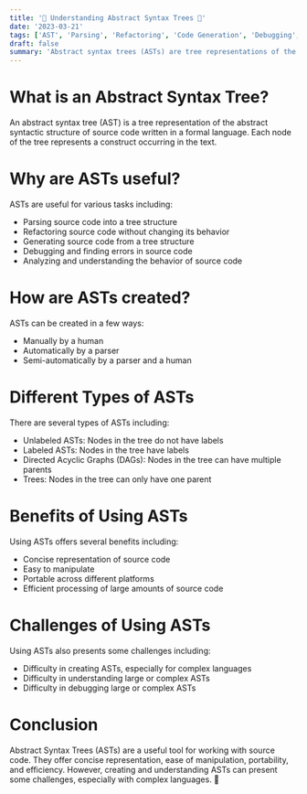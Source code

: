 ```yaml
---
title: '🌳 Understanding Abstract Syntax Trees 🌳'
date: '2023-03-21'
tags: ['AST', 'Parsing', 'Refactoring', 'Code Generation', 'Debugging', 'Analysis']
draft: false
summary: 'Abstract syntax trees (ASTs) are tree representations of the abstract syntactic structure of source code and are useful for parsing, refactoring, code generation, debugging, and analysis.'
---
```


# What is an Abstract Syntax Tree?

An abstract syntax tree (AST) is a tree representation of the abstract syntactic structure of source code written in a formal language. Each node of the tree represents a construct occurring in the text.

# Why are ASTs useful?

ASTs are useful for various tasks including:

- Parsing source code into a tree structure
- Refactoring source code without changing its behavior
- Generating source code from a tree structure
- Debugging and finding errors in source code
- Analyzing and understanding the behavior of source code

# How are ASTs created?

ASTs can be created in a few ways:

- Manually by a human
- Automatically by a parser
- Semi-automatically by a parser and a human

# Different Types of ASTs

There are several types of ASTs including:

- Unlabeled ASTs: Nodes in the tree do not have labels
- Labeled ASTs: Nodes in the tree have labels
- Directed Acyclic Graphs (DAGs): Nodes in the tree can have multiple parents
- Trees: Nodes in the tree can only have one parent

# Benefits of Using ASTs

Using ASTs offers several benefits including:

- Concise representation of source code
- Easy to manipulate
- Portable across different platforms
- Efficient processing of large amounts of source code

# Challenges of Using ASTs

Using ASTs also presents some challenges including:

- Difficulty in creating ASTs, especially for complex languages
- Difficulty in understanding large or complex ASTs
- Difficulty in debugging large or complex ASTs

# Conclusion

Abstract Syntax Trees (ASTs) are a useful tool for working with source code. They offer concise representation, ease of manipulation, portability, and efficiency. However, creating and understanding ASTs can present some challenges, especially with complex languages. 🌳